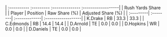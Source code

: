 | :---------- :--------- :-------------- :------------------|
|                      Rush Yards Share                     |
| Player    | Position | Raw Share (%) | Adjusted Share (%) |
| :---------| :--------| :-------------| :------------------|
| K.Drake   | RB       | 33.3          | 33.3               |
| C.Edmonds | RB       | 14.4          | 14.4               |
| D.Arnold  | TE       | 0.0           | 0.0                |
| D.Hopkins | WR       | 0.0           | 0.0                |
| D.Daniels | TE       | 0.0           | 0.0                |